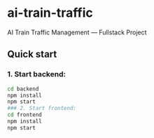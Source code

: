 # ai-train-traffic

AI Train Traffic Management — Fullstack Project

## Quick start

### 1. Start backend:

```bash
cd backend
npm install
npm start
### 2. Start frontend:
cd frontend
npm install
npm start
